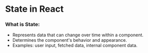 # State in React

### What is State:
* Represents data that can change over time within a component.
* Determines the component's behavior and appearance.
* Examples: user input, fetched data, internal component data.